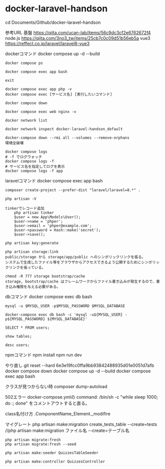 # docker-laravel-handson

cd Documents/Github/docker-laravel-handson

参考URL
    基盤
    https://qiita.com/ucan-lab/items/56c9dc3cf2e6762672f4
    node.js
    https://qiita.com/3no3_tw/items/25cb7c0c09d51b56eb5a
    vue3
    https://reffect.co.jp/laravel/laravel8-vue3

dockerコマンド
    docker compose up -d --build

    docker compose ps

    docker compose exec app bash

    exit

    docker compose exec app php -v
    docker compose exec [サービス名] [実行したいコマンド]

    docker compose down

    docker compose exec web nginx -v

    docker network list

    docker network inspect docker-laravel-handson_default

    docker-compose down --rmi all --volumes --remove-orphans
    環境全破壊

    docker compose logs
    # -f でログウォッチ
    docker compose logs -f
    # サービス名を指定してログを表示
    docker compose logs -f app

laravelコマンド
    docker compose exec app bash

    composer create-project --prefer-dist "laravel/laravel=8.*" .

    php artisan -V

    tinkerでレコード追加
        php artisan tinker
        $user = new App\Models\User();
        $user->name = 'phper';
        $user->email = 'phper@example.com';
        $user->password = Hash::make('secret');
        $user->save();

    php artisan key:generate

    php artisan storage:link
    public/storage から storage/app/public へのシンボリックリンクを張る。
    システムで生成したファイル等をブラウザからアクセスできるよう公開するためにシンボリックリンクを張っている。

    chmod -R 777 storage bootstrap/cache
    storage, bootstrap/cache はフレームワークからファイル書き込みが発生するので、書き込み権限を与える必要がある。

dbコマンド
    docker compose exec db bash

    mysql -u $MYSQL_USER -p$MYSQL_PASSWORD $MYSQL_DATABASE

    docker-compose exec db bash -c 'mysql -u${MYSQL_USER} -p${MYSQL_PASSWORD} ${MYSQL_DATABASE}'

    SELECT * FROM users;

    show tables;

    desc users;

npmコマンド
    npm install
    npm run dev

やり直し
    git reset --hard 6e3e19fcc0ffa9bb93842488935d01e0051d7afb
    docker compose down
    docker compose up -d --build
    docker compose exec app bash

クラスが見つからない時
    composer dump-autoload

502エラー
    docker-compose.ymlの
    command: /bin/sh -c "while sleep 1000; do :; done"
    をコメントアウトすると直る。

class名付け方
    .ComponentName_Element._modifire

マイグレート
    php artisan make:migration create_tests_table --create=tests
    //php artisan make:migration ファイル名 --create=テーブル名

    php artisan migrate:fresh
    php artisan migrate:fresh --seed

    php artisan make:seeder QuizzesTableSeeder

    php artisan make:controller QuizzesController